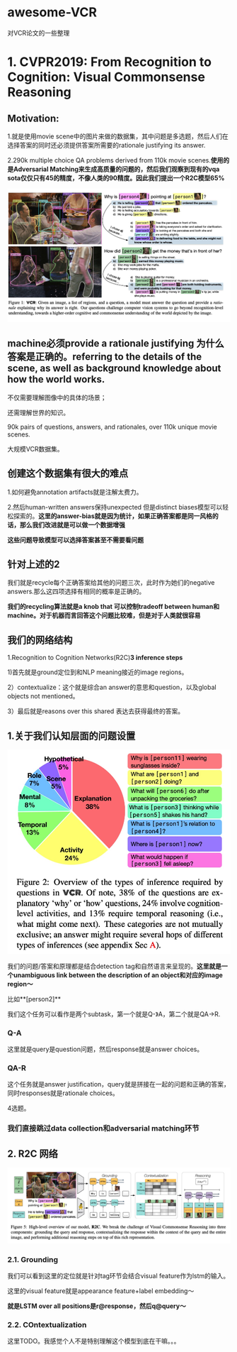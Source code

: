 # awesome-VCR
对VCR论文的一些整理

# 1. CVPR2019: From Recognition to Cognition: Visual Commonsense Reasoning
## Motivation:
1.就是使用movie scene中的图片来做的数据集，其中问题是多选题，然后人们在选择答案的同时还必须提供答案所需要的rationale justifying its answer.

2.290k multiple choice QA problems derived from 110k movie scenes.**使用的是Adversarial Matching来生成高质量的问题的，然后我们观察到现有的vqa sota仅仅只有45的精度，不像人类的90精度。因此我们提出一个R2C模型65%**

![](VCR.jpg)

## machine必须provide a rationale justifying 为什么答案是正确的。referring to the details of the scene, as well as background knowledge about how the world works.
不仅需要理解图像中的具体的场景；

还需理解世界的知识。

90k pairs of questions, answers,
and rationales, over 110k unique movie scenes.

大规模VCR数据集。

## 创建这个数据集有很大的难点
1.如何避免annotation artifacts就是注解太费力。

2.然后human-written answers保持unexpected 但是distinct biases模型可以轻松探索的。**这里的answer-bias就是因为统计，如果正确答案都是同一风格的话，那么我们改进就是可以做一个数据增强**

**这些问题导致模型可以选择答案甚至不需要看问题**

## 针对上述的2
我们就是recycle每个正确答案给其他的问题三次，此时作为她们的negative answers.那么这四项选择有相同的概率是正确的。

**我们的recycling算法就是a knob that 可以控制tradeoff between human和machine。对于机器而言回答这个问题比较难，但是对于人类就很容易**

## 我们的网络结构
1.Recognition to Cognition Networks(R2C)**3 inference steps**

1)首先就是ground定位到和NLP meaning接近的image regions。

2）contextualize：这个就是综合an answer的意思和question，以及global objects not mentioned。

3）最后就是reasons over this shared 表达去获得最终的答案。

## 1.关于我们认知层面的问题设置
![](VCRQ.jpg)

我们的问题/答案和原理都是结合detection tag和自然语言来呈现的。**这里就是一个unambiguous link between the description of an object和对应的image region～**

比如**[person2]**

我们这个任务可以看作是两个subtask，第一个就是Q-》A，第二个就是QA->R.

### Q-A
这里就是query是question问题，然后response就是answer choices。

### QA-R
这个任务就是answer justification，query就是拼接在一起的问题和正确的答案，同时responses就是rationale choices。

4选题。

### 我们直接跳过data collection和adversarial matching环节

## 2. R2C 网络
![](R2C.jpg)

### 2.1. Grounding

我们可以看到这里的定位就是针对tag环节会结合visual feature作为lstm的输入。

这里的visual feature就是appearance feature+label embedding～

**就是LSTM over all positions是r@response，然后q@query～**

### 2.2. COntextualization

这里TODO。我感觉个人不是特别理解这个模型到底在干嘛。。。


